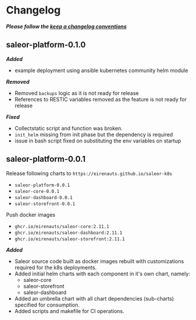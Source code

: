 # Changelog

**_Please follow the [keep a changelog conventions](https://keepachangelog.com/en/1.0.0/)_**

## saleor-platform-0.1.0

**_Added_**

- example deployment using ansible kubernetes community helm module

**_Removed_**

- Removed `backups` logic as it is not ready for release
- References to RESTIC variables removed as the feature is not ready for release

**_Fixed_**

- Collectstatic script and function was broken.
- `init_helm` missing from init phase but the dependency is required
- issue in bash script fixed on substituting the env variables on startup

## saleor-platform-0.0.1

Release following charts to `https://eirenauts.github.io/saleor-k8s`

- `saleor-platform-0.0.1`
- `saleor-core-0.0.1`
- `saleor-dashboard-0.0.1`
- `saleor-storefront-0.0.1`

Push docker images

- `ghcr.io/eirenauts/saleor-core:2.11.1`
- `ghcr.io/eirenauts/saleor-dashboard:2.11.1`
- `ghcr.io/eirenauts/saleor-storefront:2.11.1`

**_Added_**

- Saleor source code built as docker images rebuilt with customizations required for the k8s deployments.
- Added initial helm charts with each component in it's own chart, namely:
  - saleor-core
  - saleor-storefront
  - saleor-dashboard
- Added an umbrella chart with all chart dependencies (sub-charts) specified for consumption.
- Added scripts and makefile for CI operations.
